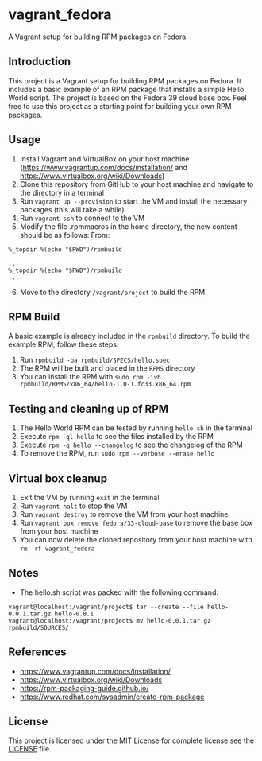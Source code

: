 # vagrant_fedora
A Vagrant setup for building RPM packages on Fedora

## Introduction
This project is a Vagrant setup for building RPM packages on Fedora. 
It includes a basic example of an RPM package that installs a simple Hello World script.
The project is based on the Fedora 39 cloud base box.
Feel free to use this project as a starting point for building your own RPM packages.

## Usage
1. Install Vagrant and VirtualBox on your host machine (https://www.vagrantup.com/docs/installation/ and https://www.virtualbox.org/wiki/Downloads)
2. Clone this repository from GitHub to your host machine and navigate to the directory in a terminal
3. Run `vagrant up --provision` to start the VM and install the necessary packages (this will take a while)
4. Run `vagrant ssh` to connect to the VM
5. Modify the file .rpmmacros in the home directory, the new content should be as follows:
From:
```shell
%_topdir %(echo "$PWD")/rpmbuild
```

```shell
...
%_topdir %(echo "$PWD")/rpmbuild
...
```
6. Move to the directory `/vagrant/project` to build the RPM

## RPM Build
A basic example is already included in the `rpmbuild` directory. 
To build the example RPM, follow these steps:
1. Run `rpmbuild -ba rpmbuild/SPECS/hello.spec`
2. The RPM will be built and placed in the `RPMS` directory
3. You can install the RPM with `sudo rpm -ivh rpmbuild/RPMS/x86_64/hello-1.0-1.fc33.x86_64.rpm`

## Testing and cleaning up of RPM
1. The Hello World RPM can be tested by running `hello.sh` in the terminal
2. Execute `rpm -ql hello` to see the files installed by the RPM
3. Execute `rpm -q hello --changelog` to see the changelog of the RPM
4. To remove the RPM, run `sudo rpm --verbose --erase hello`

## Virtual box cleanup
1. Exit the VM by running `exit` in the terminal
2. Run `vagrant halt` to stop the VM
3. Run `vagrant destroy` to remove the VM from your host machine
4. Run `vagrant box remove fedora/33-cloud-base` to remove the base box from your host machine
5. You can now delete the cloned repository from your host machine with `rm -rf vagrant_fedora`

## Notes
- The hello.sh script was packed with the following command:
```shell
vagrant@localhost:/vagrant/project$ tar --create --file hello-0.0.1.tar.gz hello-0.0.1
vagrant@localhost:/vagrant/project$ mv hello-0.0.1.tar.gz rpmbuild/SOURCES/
```

## References
- https://www.vagrantup.com/docs/installation/
- https://www.virtualbox.org/wiki/Downloads
- https://rpm-packaging-guide.github.io/
- https://www.redhat.com/sysadmin/create-rpm-package

## License
This project is licensed under the MIT License for complete license see the [LICENSE](LICENSE) file.